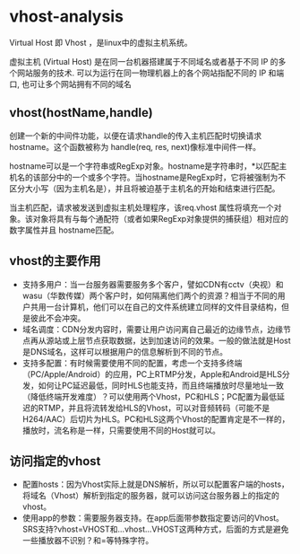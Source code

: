 # vhost-analysis

Virtual Host 即 Vhost ，是linux中的虚拟主机系统。

虚拟主机 (Virtual Host) 是在同一台机器搭建属于不同域名或者基于不同 IP 的多个网站服务的技术. 可以为运行在同一物理机器上的各个网站指配不同的 IP 和端口, 也可让多个网站拥有不同的域名

## vhost(hostName,handle)
创建一个新的中间件功能，以便在请求handle的传入主机匹配时切换请求hostname。这个函数被称为 handle(req, res, next)像标准中间件一样。

hostname可以是一个字符串或RegExp对象。hostname是字符串时，*以匹配主机名的该部分中的一个或多个字符。当hostname是RegExp时，它将被强制为不区分大小写（因为主机名是），并且将被迫基于主机名的开始和结束进行匹配。

当主机匹配，请求被发送到虚拟主机处理程序，该req.vhost 属性将填充一个对象。该对象将具有与每个通配符（或者如果RegExp对象提供的捕获组）相对应的数字属性并且 hostname匹配。

## vhost的主要作用
- 支持多用户：当一台服务器需要服务多个客户，譬如CDN有cctv（央视）和wasu（华数传媒）两个客户时，如何隔离他们两个的资源？相当于不同的用户共用一台计算机，他们可以在自己的文件系统建立同样的文件目录结构，但是彼此不会冲突。
- 域名调度：CDN分发内容时，需要让用户访问离自己最近的边缘节点，边缘节点再从源站或上层节点获取数据，达到加速访问的效果。一般的做法就是Host是DNS域名，这样可以根据用户的信息解析到不同的节点。
- 支持多配置：有时候需要使用不同的配置，考虑一个支持多终端（PC/Apple/Android）的应用，PC上RTMP分发，Apple和Android是HLS分发，如何让PC延迟最低，同时HLS也能支持，而且终端播放时尽量地址一致（降低终端开发难度）？可以使用两个Vhost，PC和HLS；PC配置为最低延迟的RTMP，并且将流转发给HLS的Vhost，可以对音频转码（可能不是H264/AAC）后切片为HLS。PC和HLS这两个Vhost的配置肯定是不一样的，播放时，流名称是一样，只需要使用不同的Host就可以。

## 访问指定的vhost
- 配置hosts：因为Vhost实际上就是DNS解析，所以可以配置客户端的hosts，将域名（Vhost）解析到指定的服务器，就可以访问这台服务器上的指定的vhost。
- 使用app的参数：需要服务器支持。在app后面带参数指定要访问的Vhost。SRS支持?vhost=VHOST和...vhost...VHOST这两种方式，后面的方式是避免一些播放器不识别？和=等特殊字符。
